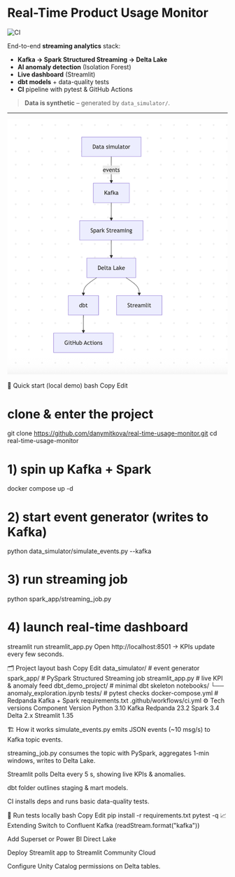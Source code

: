 # Real-Time Product Usage Monitor
![CI](https://github.com/danymitkova/real-time-usage-monitor/actions/workflows/ci.yml/badge.svg?branch=main)

End-to-end **streaming analytics** stack:

* **Kafka → Spark Structured Streaming → Delta Lake**
* **AI anomaly detection** (Isolation Forest)
* **Live dashboard** (Streamlit)
* **dbt models** + data-quality tests  
* **CI** pipeline with pytest & GitHub Actions  

> **Data is synthetic** – generated by `data_simulator/`.

---
![Architecture diagram](diagram.png)



🚀 Quick start (local demo)
bash
Copy
Edit
# clone & enter the project
git clone https://github.com/danymitkova/real-time-usage-monitor.git
cd real-time-usage-monitor

# 1) spin up Kafka + Spark
docker compose up -d

# 2) start event generator (writes to Kafka)
python data_simulator/simulate_events.py --kafka

# 3) run streaming job
python spark_app/streaming_job.py

# 4) launch real-time dashboard
streamlit run streamlit_app.py
Open http://localhost:8501 → KPIs update every few seconds.

🗂️ Project layout
bash
Copy
Edit
data_simulator/         # event generator
spark_app/              # PySpark Structured Streaming job
streamlit_app.py        # live KPI & anomaly feed
dbt_demo_project/       # minimal dbt skeleton
notebooks/
└── anomaly_exploration.ipynb
tests/                  # pytest checks
docker-compose.yml      # Redpanda Kafka + Spark
requirements.txt
.github/workflows/ci.yml
⚙️ Tech versions
Component	Version
Python	3.10
Kafka	Redpanda 23.2
Spark	3.4
Delta	2.x
Streamlit	1.35

🏗️ How it works
simulate_events.py emits JSON events (~10 msg/s) to Kafka topic events.

streaming_job.py consumes the topic with PySpark, aggregates 1-min windows, writes to Delta Lake.

Streamlit polls Delta every 5 s, showing live KPIs & anomalies.

dbt folder outlines staging & mart models.

CI installs deps and runs basic data-quality tests.

🧪 Run tests locally
bash
Copy
Edit
pip install -r requirements.txt
pytest -q
📈 Extending
Switch to Confluent Kafka (readStream.format("kafka"))<br>

Add Superset or Power BI Direct Lake<br>

Deploy Streamlit app to Streamlit Community Cloud<br>

Configure Unity Catalog permissions on Delta tables.
